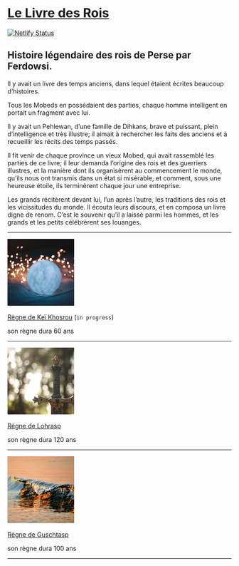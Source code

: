 # [Le Livre des Rois](https://www.lelivredesrois.com/)

[![Netlify Status](https://api.netlify.com/api/v1/badges/ce361110-8082-440c-938a-267a21d43f05/deploy-status)](https://app.netlify.com/sites/lelivredesrois/deploys)

## Histoire légendaire des rois de Perse par Ferdowsi.

Il y avait un livre des temps anciens, dans lequel étaient écrites beaucoup d’histoires.

Tous les Mobeds en possédaient des parties, chaque homme intelligent en portait un fragment avec lui.

Il y avait un Pehlewan, d’une famille de Dihkans, brave et puissant, plein d’intelligence et très illustre; il aimait à rechercher les faits des anciens et à recueillir les récits des temps passés.

Il fit venir de chaque province un vieux Mobed, qui avait rassemblé les parties de ce livre; il leur demanda l’origine des rois et des guerriers illustres, et la manière dont ils organisèrent au commencement le monde, qu’ils nous ont transmis dans un état si misérable, et comment, sous une heureuse étoile, ils terminèrent chaque jour une entreprise.

Les grands récitèrent devant lui, l’un après l’autre, les traditions des rois et les vicissitudes du monde. Il écouta leurs discours, et en composa un livre digne de renom. C’est le souvenir qu’il a laissé parmi les hommes, et les grands et les petits célébrèrent ses louanges.

---

![regne-de-khosrou](src/images/regne-khosrou.jpeg)

[Règne de Keï Khosrou](https://www.lelivredesrois.com/regne-de-khosrou/) (`in progress`)

son règne dura 60 ans

---

![regne-de-lohrasp](src/images/regne-lohrasp.jpeg)

[Règne de Lohrasp](https://www.lelivredesrois.com/regne-de-lohrasp/)

son règne dura 120 ans

---

![regne-de-guschtasp](src/images/regne-guschtasp.jpeg)

[Règne de Guschtasp](https://www.lelivredesrois.com/regne-de-guschtasp/)

son règne dura 100 ans

---
